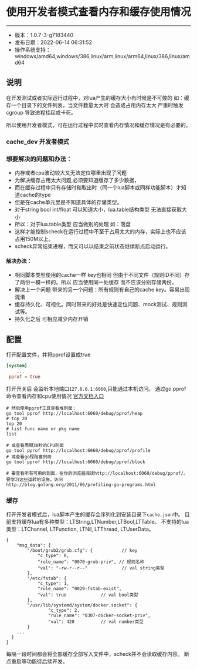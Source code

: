# 使用开发者模式查看内存和缓存使用情况
---

- 版本：1.0.7-3-g7183440
- 发布日期：2022-06-14 06:31:52
- 操作系统支持：windows/amd64,windows/386,linux/arm,linux/arm64,linux/386,linux/amd64

## 说明
在开发测试或者实际运行过程中，对lua产生的缓存大小有时候是不可控的 如：缓存一个目录下的文件列表，当文件数量太大时 会造成占用内存太大 严重时触发cgroup 导致进程挂起或卡死。

所以使用开发者模式，可在运行过程中实时查看内存情况和缓存情况是有必要的。

### cache_dev 开发者模式
### 想要解决的问题和办法：

- 内存或者cpu波动较大又无法定位哪里出现了问题
- 为解决缓存占用太大问题,必须要知道缓存了多少数据，
- 而在缓存过程中只有存储时和取出时（同一个lua脚本或同样功能脚本）才知道cache的type
- 但是在cache单元里是不知道具体的存储类型。
- 对于string bool int/float 可以知道大小，lua.table结构类型 无法直接获取大小
- 所以：对于lua.table类型 应当做别的处理 如：落盘
- 这样才能控制scheck在运行过程中不至于占用太大的内存，实际上也不应该占用150M以上。
- scheck异常结束进程，而又可以以结束之前状态继续断点启动运行。

#### 解决办法：

- 相同脚本类型使用的cache一样 key也相同 但由于不同文件（规则ID不同）存了两份一模一样的。所以 应当使用同一处缓存 而不应该分别存储两份。
- 解决上一个问题 带来的另一个问题：所有规则有自己的cache key。容易出现混淆
- 缓存持久化、可视化。同时带来的好处是快速定位问题、mock测试、规则测试等。
- 持久化之后 可相应减少内存开销


## 配置
打开配置文件，并将pprof设置成true

```toml
[system]
    ...
 pprof = true
```

打开开关后 会监听本地端口`127.0.0.1:6060`,只能通过本机访问。 通过go pprof命令查看内存和cpu使用情况 [官方文档入口](https://code.google.com/p/google-perftools/)

```shell
# 然后使用pprof工具查看堆剖面：
go tool pprof http://localhost:6060/debug/pprof/heap
# top 20 
top 20
# list func name or pkg name 
list

# 或查看周期30秒的CPU剖面
go tool pprof http://localhost:6060/debug/pprof/profile
# 或查看go程阻塞剖面
go tool pprof http://localhost:6060/debug/pprof/block

# 要查看所有可用的剖面，在你的浏览器阅读http://localhost:6060/debug/pprof/。要学习这些运转的设施，访问
http://blog.golang.org/2011/06/profiling-go-programs.html
```

### 缓存
打开开发者模式后，lua脚本产生的缓存会序列化到安装目录下`cache.json`中。
目前支持缓存lua有多种类型：LTString,LTNumber,LTBool,LTTable。
不支持的lua类型：LTChannel, LTFunction, LTNil, LTThread, LTUserData。

```
{
	"msg_data": {
		"/boot/grub2/grub.cfg": {           // key
			"c_type": 0,
			"rule_name": "0070-grub-priv", // 规则名称
			"val": "-rw-r--r--"             // val string类型
		},
		"/etc/fstab": {
			"c_type": 1,
			"rule_name": "0029-fstab-exist",
			"val": true             // val bool类型
		},
		"/usr/lib/systemd/system/docker.socket": {
        	    "c_type": 2,
        	    "rule_name": "0307-docker-socket-priv",
        	    "val": 420          // val number类型
        }
    ... 
  }
}
```

每隔一段时间都会将全部缓存全部写入文件中，scheck并不会读取缓存内容。
断点重启等功能待后续开发。
